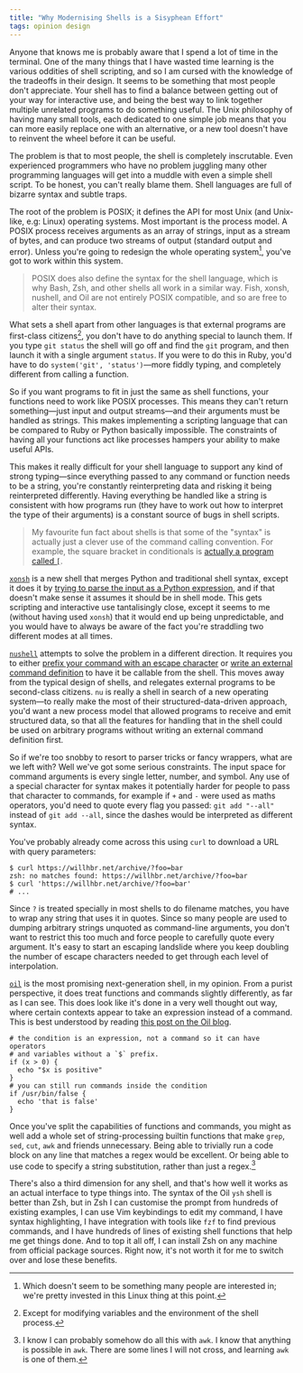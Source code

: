 ```yaml
---
title: "Why Modernising Shells is a Sisyphean Effort"
tags: opinion design
---
```


Anyone that knows me is probably aware that I spend a lot of time in the terminal. One of the many things that I have wasted time learning is the various oddities of shell scripting, and so I am cursed with the knowledge of the tradeoffs in their design. It seems to be something that most people don't appreciate. Your shell has to find a balance between getting out of your way for interactive use, and being the best way to link together multiple unrelated programs to do something useful. The Unix philosophy of having many small tools, each dedicated to one simple job means that you can more easily replace one with an alternative, or a new tool doesn't have to reinvent the wheel before it can be useful.

The problem is that to most people, the shell is completely inscrutable. Even experienced programmers who have no problem juggling many other programming languages will get into a muddle with even a simple shell script. To be honest, you can't really blame them. Shell languages are full of bizarre syntax and subtle traps.

The root of the problem is POSIX; it defines the API for most Unix (and Unix-like, e.g: Linux) operating systems. Most important is the process model. A POSIX process receives arguments as an array of strings, input as a stream of bytes, and can produce two streams of output (standard output and error). Unless you're going to redesign the whole operating system[^new-os], you've got to work within this system.

[^new-os]: Which doesn't seem to be something many people are interested in; we're pretty invested in this Linux thing at this point.

> POSIX does also define the syntax for the shell language, which is why Bash, Zsh, and other shells all work in a similar way. Fish, xonsh, nushell, and Oil are not entirely POSIX compatible, and so are free to alter their syntax.

What sets a shell apart from other languages is that external programs are first-class citizens[^not-first-class], you don't have to do anything special to launch them. If you type `git status` the shell will go off and find the `git` program, and then launch it with a single argument `status`. If you were to do this in Ruby, you'd have to do `system('git', 'status')`—more fiddly typing, and completely different from calling a function.

[^not-first-class]: Except for modifying variables and the environment of the shell process.

So if you want programs to fit in just the same as shell functions, your functions need to work like POSIX processes. This means they can't return something—just input and output streams—and their arguments must be handled as strings. This makes implementing a scripting language that can be compared to Ruby or Python basically impossible. The constraints of having all your functions act like processes hampers your ability to make useful APIs.

This makes it really difficult for your shell language to support any kind of strong typing—since everything passed to any command or function needs to be a string, you're constantly reinterpreting data and risking it being reinterpreted differently. Having everything be handled like a string is consistent with how programs run (they have to work out how to interpret the type of their arguments) is a constant source of bugs in shell scripts.

> My favourite fun fact about shells is that some of the "syntax" is actually just a clever use of the command calling convention. For example, the square bracket in conditionals is [actually a program called `[`](/2017/01/11/conditionals-in-sh/).

[`xonsh`][xonsh] is a new shell that merges Python and traditional shell syntax, except it does it by [trying to parse the input as a Python expression][xonsh-parsing], and if that doesn't make sense it assumes it should be in shell mode. This gets scripting and interactive use tantalisingly close, except it seems to me (without having used `xonsh`) that it would end up being unpredictable, and you would have to always be aware of the fact you're straddling two different modes at all times.

[xonsh]: https://xon.sh
[xonsh-parsing]: https://xon.sh/tutorial.html#python-mode-vs-subprocess-mode

[`nushell`][nushell] attempts to solve the problem in a different direction. It requires you to either [prefix your command with an escape character][command-prefix] or [write an external command definition][externs] to have it be callable from the shell. This moves away from the typical design of shells, and relegates external programs to be second-class citizens. `nu` is really a shell in search of a new operating system—to really make the most of their structured-data-driven approach, you'd want a new process model that allowed programs to receive and emit structured data, so that all the features for handling that in the shell could be used on arbitrary programs without writing an external command definition first.

[nushell]: https://github.com/nushell/nushell
[command-prefix]: https://www.nushell.sh/book/escaping.html
[externs]: https://www.nushell.sh/book/externs.html

So if we're too snobby to resort to parser tricks or fancy wrappers, what are we left with? Well we've got some serious constraints. The input space for command arguments is every single letter, number, and symbol. Any use of a special character for syntax makes it potentially harder for people to pass that character to commands, for example if `+` and `-` were used as maths operators, you'd need to quote every flag you passed: `git add "--all"` instead of `git add --all`, since the dashes would be interpreted as different syntax.

You've probably already come across this using `curl` to download a URL with query parameters:

```shell
$ curl https://willhbr.net/archive/?foo=bar
zsh: no matches found: https://willhbr.net/archive/?foo=bar
$ curl 'https://willhbr.net/archive/?foo=bar'
# ...
```

Since `?` is treated specially in most shells to do filename matches, you have to wrap any string that uses it in quotes. Since so many people are used to dumping arbitrary strings unquoted as command-line arguments, you don't want to restrict this too much and force people to carefully quote every argument. It's easy to start an escaping landslide where you keep doubling the number of escape characters needed to get through each level of interpolation.

[`oil`][oil-shell] is the most promising next-generation shell, in my opinion. From a purist perspective, it does treat functions and commands slightly differently, as far as I can see. This does look like it's done in a very well thought out way, where certain contexts appear to take an expression instead of a command. This is best understood by reading [this post on the Oil blog](https://www.oilshell.org/blog/2020/01/simplest-explanation.html).

[oil-shell]: https://www.oilshell.org

```shell
# the condition is an expression, not a command so it can have operators
# and variables without a `$` prefix.
if (x > 0) {
  echo "$x is positive"
}
# you can still run commands inside the condition
if /usr/bin/false {
  echo 'that is false'
}
```

Once you've split the capabilities of functions and commands, you might as well add a whole set of string-processing builtin functions that make `grep`, `sed`, `cut`, `awk` and friends unnecessary. Being able to trivially run a code block on any line that matches a regex would be excellent. Or being able to use code to specify a string substitution, rather than just a regex.[^will-not-learn-awk]

[^will-not-learn-awk]: I know I can probably somehow do all this with `awk`. I know that anything is possible in `awk`. There are some lines I will not cross, and learning `awk` is one of them.

There's also a third dimension for any shell, and that's how well it works as an actual interface to type things into. The syntax of the Oil `ysh` shell is better than Zsh, but in Zsh I can customise the prompt from hundreds of existing examples, I can use Vim keybindings to edit my command, I have syntax highlighting, I have integration with tools like `fzf` to find previous commands, and I have hundreds of lines of existing shell functions that help me get things done. And to top it all off, I can install Zsh on any machine from official package sources. Right now, it's not worth it for me to switch over and lose these benefits.
